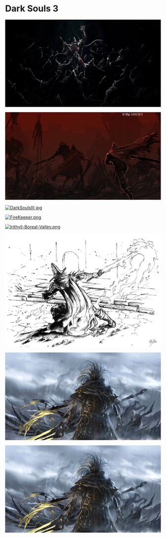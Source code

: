 # Dark Souls 3

<a href="1.jpg"><img alt="1.jpg" src="1.jpg"></a>

<a href="2.jpg"><img alt="2.jpg" src="2.jpg"></a>

<a href="DarkSoulsIII.jpg"><img alt="DarkSoulsIII.jpg" src="DarkSoulsIII"></a>

<a href="FireKeeper.png"><img alt="FireKeeper.png" src="FireKeeper.png"></a>

<a href="Irithyll-Boreal-Valley.png"><img alt="Irithyll-Boreal-Valley.png" src="Irithyll-Boreal-Valley.png"></a>

<a href="mathieu-le-gall-05.jpg"><img alt="mathieu-le-gall-05.jpg" src="mathieu-le-gall-05.jpg"></a>

<a href="wallhaven-r79ol1.jpg"><img alt="wallhaven-r79ol1.jpg" src="wallhaven-r79ol1.jpg"></a>

<a href="wallhaven-r79ol1.jpg"><img alt="wallhaven-r79ol1.jpg" src="wallhaven-r79ol1.jpg"></a>
